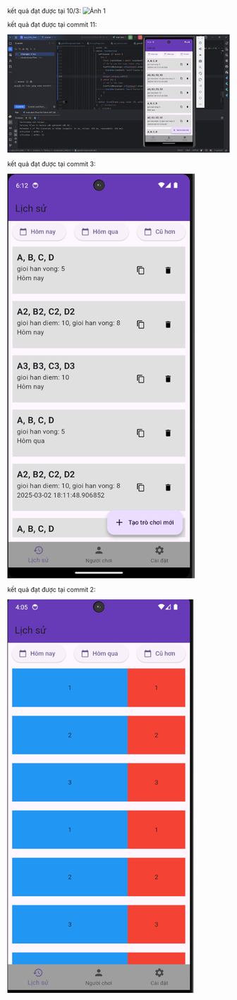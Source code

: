 kết quả đạt được tại 10/3:
![Ảnh 1](https://github.com/HoangTuan2112/app_tinh_diem/blob/master/ketqua/ket_qua_commit_ngay_10_thang_3.gif)


kết quả đạt được tại commit 11:

![Ảnh 1](https://github.com/HoangTuan2112/app_tinh_diem/blob/master/ketqua/ket_qua_commit11.gif)


kết quả đạt được tại commit 3:

![Ảnh 2](https://github.com/HoangTuan2112/app_tinh_diem/blob/master/ketqua/ket_qua_commit3.png)

kết quả đạt được tại commit 2:

![Ảnh 1](https://github.com/HoangTuan2112/app_tinh_diem/blob/master/ketqua/ket_qua_commit2.png)
